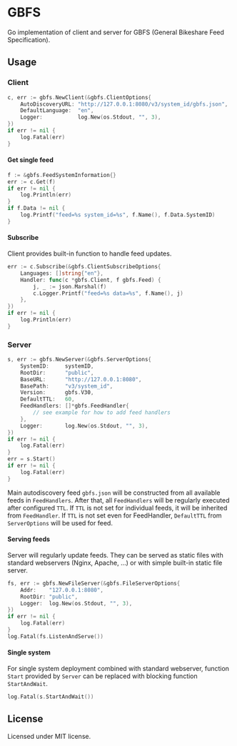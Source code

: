 # GBFS

Go implementation of client and server for GBFS (General Bikeshare Feed Specification).

## Usage

### Client

```go
c, err := gbfs.NewClient(&gbfs.ClientOptions{
    AutoDiscoveryURL: "http://127.0.0.1:8080/v3/system_id/gbfs.json",
    DefaultLanguage:  "en",
    Logger:           log.New(os.Stdout, "", 3),
})
if err != nil {
    log.Fatal(err)
}
```

#### Get single feed

```go
f := &gbfs.FeedSystemInformation{}
err := c.Get(f)
if err != nil {
    log.Println(err)
}
if f.Data != nil {
    log.Printf("feed=%s system_id=%s", f.Name(), f.Data.SystemID)
}
```

#### Subscribe

Client provides built-in function to handle feed updates.

```go
err := c.Subscribe(&gbfs.ClientSubscribeOptions{
    Languages: []string{"en"},
    Handler: func(c *gbfs.Client, f gbfs.Feed) {
        j, _ := json.Marshal(f)
        c.Logger.Printf("feed=%s data=%s", f.Name(), j)
    },
})
if err != nil {
    log.Println(err)
}
```

### Server

```go
s, err := gbfs.NewServer(&gbfs.ServerOptions{
    SystemID:     systemID,
    RootDir:      "public",
    BaseURL:      "http://127.0.0.1:8080",
    BasePath:     "v3/system_id",
    Version:      gbfs.V30,
    DefaultTTL:   60,
    FeedHandlers: []*gbfs.FeedHandler{
        // see example for how to add feed handlers
    },
    Logger:       log.New(os.Stdout, "", 3),
})
if err != nil {
    log.Fatal(err)
}
err = s.Start()
if err != nil {
    log.Fatal(err)
}
```

Main autodiscovery feed `gbfs.json` will be constructed from all available feeds in `FeedHandlers`. After that, all `FeedHandlers` will be regularly executed after configured `TTL`. If `TTL` is not set for individual feeds, it will be inherited from `FeedHandler`. If `TTL` is not set even for FeedHandler, `DefaultTTL` from `ServerOptions` will be used for feed.

#### Serving feeds

Server will regularly update feeds. They can be served as static files with standard webservers (Nginx, Apache, ...) or with simple built-in static file server.

```go
fs, err := gbfs.NewFileServer(&gbfs.FileServerOptions{
    Addr:    "127.0.0.1:8080",
    RootDir: "public",
    Logger:  log.New(os.Stdout, "", 3),
})
if err != nil {
    log.Fatal(err)
}
log.Fatal(fs.ListenAndServe())
```

#### Single system

For single system deployment combined with standard webserver, function `Start` provided by `Server` can be replaced with blocking function `StartAndWait`.

```go
log.Fatal(s.StartAndWait())
```

## License

Licensed under MIT license.
